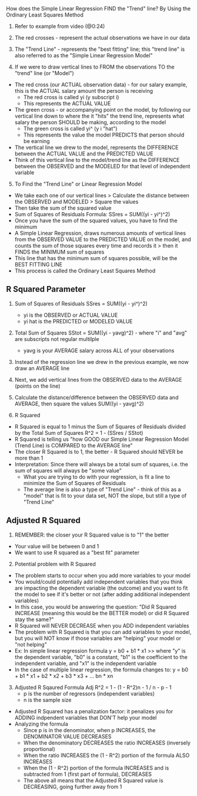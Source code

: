 <!-- Ordinary Least Squares Method --> 

How does the Simple Linear Regression FIND the "Trend" line? By Using the Ordinary Least Squares Method 

1. Refer to example from video (@0:24) 

2. The red crosses - represent the actual observations we have in our data 

3. The "Trend Line" - represents the "best fitting" line; this "trend line" is also referred to as the "Simple Linear Regression Model" 

4. If we were to draw vertical lines to FROM the observations TO the "trend" line (or "Model")
  - The red cross (our ACTUAL observation data) - for our salary example, this is the ACTUAL salary amount the person is receiving 
      - The red cross is called yi (y subscript i)
      - This represents the ACTUAL VALUE
  - The green cross - or accompanying point on the model, by following our vertical line down to where the it "hits" the trend line, represents what salary the person SHOULD be making, according to the model 
      - The green cross is called yi^ (y i "hat")
      - This represents the value the model PREDICTS that person should be earning
  - The vertical line we drew to the model, represents the DIFFERENCE between the ACTUAL VALUE and the PREDICTED VALUE 
  - Think of this vertical line to the model/trend line as the DIFFERENCE between the OBSERVED and the MODELED for that level of independent variable
  
5. To Find the "Trend Line" or Linear Regression Model 
  - We take each one of our vertical lines > Calculate the distance between the OBSERVED and MODELED > Square the values 
  - Then take the sum of the squared value
  - Sum of Squares of Residuals Formula: 
        SSres = SUM((yi - yi^)^2)
  - Once you have the sum of the squared values, you have to find the minimum 
  - A Simple Linear Regression, draws numerous amounts of vertical lines from the OBSERVED VALUE to the PREDICTED VALUE on the model, and counts the sum of those squares every time and records it > then it FINDS the MINIMUM sum of squares
  - This line that has the minimum sum of squares possible, will be the BEST FITTING LINE 
  - This process is called the Ordinary Least Squares Method 
  
## R Squared Parameter ## 

1. Sum of Squares of Residuals
    SSres = SUM((yi - yi^)^2)
      - yi is the OBSERVED or ACTUAL VALUE
      - yi hat is the PREDICTED or MODELED VALUE 

2. Total Sum of Squares
    SStot = SUM((yi - yavg)^2) - where "i" and "avg" are subscripts not regular multilple
    - yavg is your AVERAGE salary across ALL of your observations 
    
3. Instead of the regression line we drew in the previous example, we now draw an AVERAGE line 

4. Next, we add vertical lines from the OBSERVED data to the AVERAGE (points on the line)

5. Calculate the distance/difference between the OBSERVED data and AVERAGE, then square the values 
    SUM((yi - yavg)^2)
    
6. R Squared
  - R Squared is equal to 1 minus the Sum of Squares of Residuals divided by the Total Sum of Squares 
    R^2 = 1 - (SSres / SStot)
  - R Squared is telling us "how GOOD our Simple Linear Regression Model (Trend Line) is COMPARED to the AVERAGE line" 
  - The closer R Squared is to 1, the better - R Squared should NEVER be more than 1 
  - Interpretation: Since there will always be a total sum of squares, i.e. the sum of squares will always be "some value" 
    - What you are trying to do with your regression, is fit a line to minimize the Sum of Squares of Residuals 
    - The average line is also a type of "Trend Line" - think of this as a "model" that is fit to your data set, NOT the slope, but still a type of "Trend Line" 

## Adjusted R Squared ## 

1. REMEMBER: the closer your R Squared value is to "1" the better 
  - Your value will be between 0 and 1 
  - We want to use R squared as a "best fit" parameter

2. Potential problem with R Squared 
  - The problem starts to occur when you add more variables to your model  
  - You would/could potentially add independent variables that you think are impacting the dependent variable (the outcome) and you want to fit the model to see if it's better or not (after adding additional independent variables) 
  - In this case, you would be answering the question: "Did R Squared INCREASE (meaning this would be the BETTER model) or did R Squared stay the same?"
  - R Squared will NEVER DECREASE when you ADD independent variables
  - The problem with R Squared is that you can add variables to your model, but you will NOT know if those variables are "helping" your model or "not helping"
  - Ex: In simple linear regression formula 
      y = b0 + b1 * x1 >> where "y" is the dependent variable, "b0" is a constant, "b1" is the coefficient to the independent variable, and "x1" is the independent variable 
  - In the case of multiple linear regression, the formula changes to:
      y = b0 + b1 * x1 + b2 * x2 + b3 * x3 + ... bn * xn  
  
  
3. Adjusted R Sqaured Formula 
    Adj R^2 = 1 - (1 - R^2)n - 1 / n - p - 1 
      - p is the number of regressors (independent variables)
      - n is the sample size  
  - Adjusted R Squared has a penalization factor: it penalizes you for ADDING indpendent variables that DON'T help your model 
  - Analyzing the formula 
    - Since p is in the denominator, when p INCREASES, the DENOMINATOR VALUE DECREASES 
    - When the denominatory DECREASES the ratio INCREASES (inversely proportional)
    - When the ratio INCREASES the (1 - R^2) portion of the formula ALSO INCREASES 
    - When the (1 - R^2) portion of the formula INCREASES and is subtracted from 1 (first part of formula), DECREASES 
    - The above all means that the Adjusted R Squared value is DECREASING, going further away from 1


































